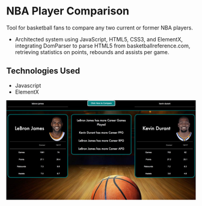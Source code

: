 # NBA Player Comparison

Tool for basketball fans to compare any two current or former NBA players.

- Architected system using JavaScript, HTML5, CSS3, and ElementX, integrating DomParser to parse HTML5 from basketballreference.com, retrieving statistics on points, rebounds and assists per game.

## Technologies Used
- Javascript
- ElementX

![screenshot](./images/playerComparisonScreenShot1.png?raw=true)

